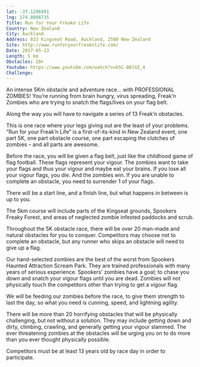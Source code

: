 ```yaml
---
lat: -37.1296991
lng: 174.8006735
Title: Run for Your Freakn Life
Country: New Zealand
City: Auckland
Address: 833 Kingseat Road, Auckland, 2580 New Zealand
Site: http://www.runforyourfreaknlife.com/
Date: 2017-05-13
Length: 5 km
Obstacles: 20+
Youtube: https://www.youtube.com/watch?v=k5C-B6lGI_4
Challenge:
---
```


An intense 5Km obstacle and adventure race... with PROFESSIONAL ZOMBIES! You’re running from brain hungry, virus spreading, Freak’n Zombies who are trying to snatch the flags/lives on your flag belt.

Along the way you will have to navigate a series of 13 Freak’n obstacles.

This is one race where your legs giving out are the least of your problems. “Run for your Freak’n Life” is a first-of-its-kind in New Zealand event, one part 5K, one part obstacle course, one part escaping the clutches of zombies – and all parts are awesome.

Before the race, you will be given a flag belt, just like the childhood game of flag football. These flags represent your vigour. The zombies want to take your flags and thus your vigour and maybe eat your brains. If you lose all your vigour flags, you die. And the zombies win. If you are unable to complete an obstacle, you need to surrender 1 of your flags.

There will be a start line, and a finish line, but what happens in between is up to you.

The 5km course will include parts of the Kingseat grounds, Spookers Freaky Forest, and areas of neglected zombie infested paddocks and scrub.

Throughout the 5K obstacle race, there will be over 20 man-made and natural obstacles for you to conquer. Competitors may choose not to complete an obstacle, but any runner who skips an obstacle will need to give up a flag.

Our hand-selected zombies are the best of the worst from Spookers Haunted Attraction Scream Park. They are trained professionals with many years of serious experience. Spookers’ zombies have a goal; to chase you down and snatch your vigour flags until you are dead. Zombies will not physically touch the competitors other than trying to get a vigour flag.

We will be feeding our zombies before the race, to give them strength to last the day, so what you need is cunning, speed, and lightning agility.

There will be more than 20 horrifying obstacles that will be physically challenging, but not without a solution. They may include getting down and dirty, climbing, crawling, and generally getting your vigour slammed. The ever threatening zombies at the obstacles will be urging you on to do more than you ever thought physically possible.

Competitors must be at least 13 years old by race day in order to participate.